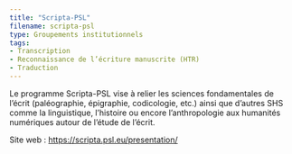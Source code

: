 ```yaml
---
title: "Scripta-PSL"
filename: scripta-psl
type: Groupements institutionnels
tags:
- Transcription
- Reconnaissance de l’écriture manuscrite (HTR)
- Traduction
---
```


Le programme Scripta-PSL vise à relier les sciences fondamentales de l’écrit (paléographie, épigraphie, codicologie, etc.) ainsi que d’autres SHS comme la linguistique, l’histoire ou encore l’anthropologie aux humanités numériques autour de l’étude de l’écrit.

Site web : <https://scripta.psl.eu/presentation/>

